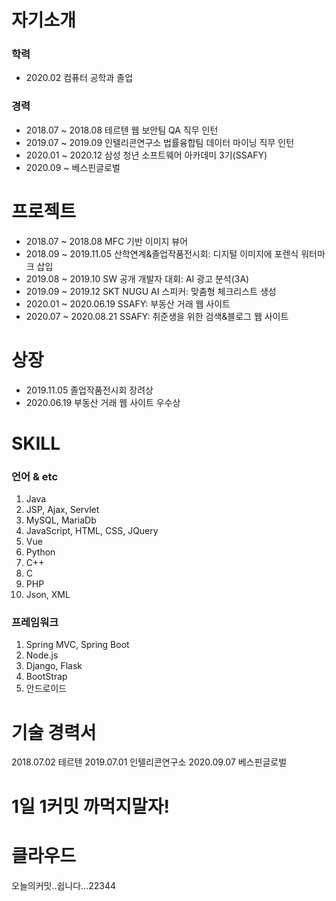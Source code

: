 # 자기소개
### 학력
- 2020.02 컴퓨터 공학과 졸업
### 경력
- 2018.07 ~ 2018.08 테르텐 웹 보안팀 QA 직무 인턴
- 2019.07 ~ 2019.09 인텔리콘연구소 법률융합팀 데이터 마이닝 직무 인턴
- 2020.01 ~ 2020.12 삼성 청년 소프트웨어 아카데미 3기(SSAFY)
- 2020.09 ~ 베스핀글로벌
# 프로젝트
- 2018.07 ~ 2018.08 MFC 기반 이미지 뷰어
- 2018.09 ~ 2019.11.05 산학연계&졸업작품전시회: 디지털 이미지에 포렌식 워터마크 삽입
- 2019.08 ~ 2019.10 SW 공개 개발자 대회: AI 광고 분석(3A)
- 2019.09 ~ 2019.12 SKT NUGU AI 스피커: 맞춤형 체크리스트 생성
- 2020.01 ~ 2020.06.19 SSAFY: 부동산 거래 웹 사이트
- 2020.07 ~ 2020.08.21 SSAFY: 취준생을 위한 검색&블로그 웹 사이트

# 상장
- 2019.11.05 졸업작품전시회 장려상
- 2020.06.19 부동산 거래 웹 사이트 우수상

# SKILL
### 언어 & etc
1. Java
2. JSP, Ajax, Servlet
3. MySQL, MariaDb
4. JavaScript, HTML, CSS, JQuery
5. Vue
6. Python
7. C++
8. C
9. PHP
10. Json, XML
### 프레임워크
1. Spring MVC, Spring Boot
2. Node.js
3. Django, Flask
4. BootStrap
5. 안드로이드

# 기술 경력서
2018.07.02 테르텐
2019.07.01 인텔리콘연구소
2020.09.07 베스핀글로벌

# 1일 1커밋 까먹지말자!
# 클라우드

오늘의커밋..쉽니다...22344
  
